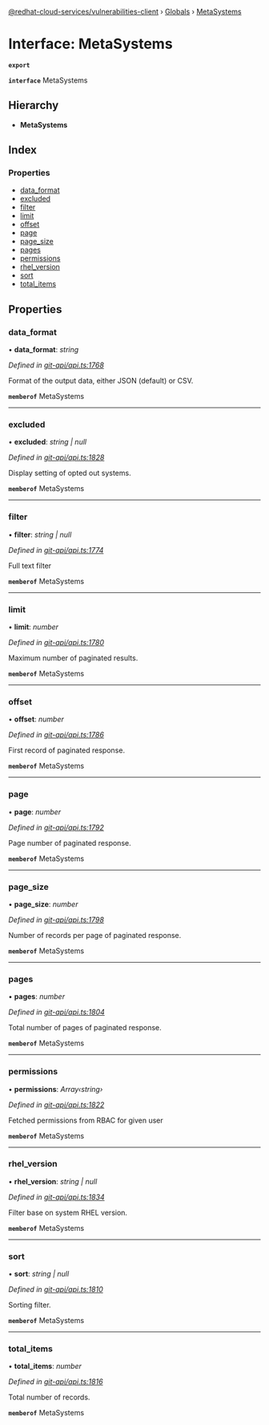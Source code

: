 [@redhat-cloud-services/vulnerabilities-client](../README.md) › [Globals](../globals.md) › [MetaSystems](metasystems.md)

# Interface: MetaSystems

**`export`** 

**`interface`** MetaSystems

## Hierarchy

* **MetaSystems**

## Index

### Properties

* [data_format](metasystems.md#data_format)
* [excluded](metasystems.md#excluded)
* [filter](metasystems.md#filter)
* [limit](metasystems.md#limit)
* [offset](metasystems.md#offset)
* [page](metasystems.md#page)
* [page_size](metasystems.md#page_size)
* [pages](metasystems.md#pages)
* [permissions](metasystems.md#permissions)
* [rhel_version](metasystems.md#rhel_version)
* [sort](metasystems.md#sort)
* [total_items](metasystems.md#total_items)

## Properties

###  data_format

• **data_format**: *string*

*Defined in [git-api/api.ts:1768](https://github.com/RedHatInsights/javascript-clients/blob/master/packages/vulnerabilities/git-api/api.ts#L1768)*

Format of the output data, either JSON (default) or CSV.

**`memberof`** MetaSystems

___

###  excluded

• **excluded**: *string | null*

*Defined in [git-api/api.ts:1828](https://github.com/RedHatInsights/javascript-clients/blob/master/packages/vulnerabilities/git-api/api.ts#L1828)*

Display setting of opted out systems.

**`memberof`** MetaSystems

___

###  filter

• **filter**: *string | null*

*Defined in [git-api/api.ts:1774](https://github.com/RedHatInsights/javascript-clients/blob/master/packages/vulnerabilities/git-api/api.ts#L1774)*

Full text filter

**`memberof`** MetaSystems

___

###  limit

• **limit**: *number*

*Defined in [git-api/api.ts:1780](https://github.com/RedHatInsights/javascript-clients/blob/master/packages/vulnerabilities/git-api/api.ts#L1780)*

Maximum number of paginated results.

**`memberof`** MetaSystems

___

###  offset

• **offset**: *number*

*Defined in [git-api/api.ts:1786](https://github.com/RedHatInsights/javascript-clients/blob/master/packages/vulnerabilities/git-api/api.ts#L1786)*

First record of paginated response.

**`memberof`** MetaSystems

___

###  page

• **page**: *number*

*Defined in [git-api/api.ts:1792](https://github.com/RedHatInsights/javascript-clients/blob/master/packages/vulnerabilities/git-api/api.ts#L1792)*

Page number of paginated response.

**`memberof`** MetaSystems

___

###  page_size

• **page_size**: *number*

*Defined in [git-api/api.ts:1798](https://github.com/RedHatInsights/javascript-clients/blob/master/packages/vulnerabilities/git-api/api.ts#L1798)*

Number of records per page of paginated response.

**`memberof`** MetaSystems

___

###  pages

• **pages**: *number*

*Defined in [git-api/api.ts:1804](https://github.com/RedHatInsights/javascript-clients/blob/master/packages/vulnerabilities/git-api/api.ts#L1804)*

Total number of pages of paginated response.

**`memberof`** MetaSystems

___

###  permissions

• **permissions**: *Array‹string›*

*Defined in [git-api/api.ts:1822](https://github.com/RedHatInsights/javascript-clients/blob/master/packages/vulnerabilities/git-api/api.ts#L1822)*

Fetched permissions from RBAC for given user

**`memberof`** MetaSystems

___

###  rhel_version

• **rhel_version**: *string | null*

*Defined in [git-api/api.ts:1834](https://github.com/RedHatInsights/javascript-clients/blob/master/packages/vulnerabilities/git-api/api.ts#L1834)*

Filter base on system RHEL version.

**`memberof`** MetaSystems

___

###  sort

• **sort**: *string | null*

*Defined in [git-api/api.ts:1810](https://github.com/RedHatInsights/javascript-clients/blob/master/packages/vulnerabilities/git-api/api.ts#L1810)*

Sorting filter.

**`memberof`** MetaSystems

___

###  total_items

• **total_items**: *number*

*Defined in [git-api/api.ts:1816](https://github.com/RedHatInsights/javascript-clients/blob/master/packages/vulnerabilities/git-api/api.ts#L1816)*

Total number of records.

**`memberof`** MetaSystems
